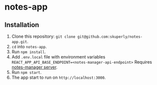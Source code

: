 # notes-app

## Installation

1. Clone this repository: `git clone git@github.com:skuperly/notes-app.git`.
2. `cd` into `notes-app`.
3. Run `npm install`.
4. Add `.env.local` file with environment variables `REACT_APP_API_BASE_ENDPOINT=<notes-manager-api-endpoint>` Requires [notes-manager server](https://github.com/skuperly/notes-manager).
5. Run `npm start`.
6. The app start to run on `http://localhost:3000`.
